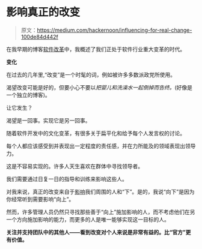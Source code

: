 # 影响真正的改变

> 原文：<https://medium.com/hackernoon/influencing-for-real-change-100de84d442f>

在我早期的博客[软件改革](/@ivanthouston/the-software-reformation-4a5eb63e9434)中，我概述了我们正处于软件行业重大变革的时代。

**变化**

在过去的几年里,“改变”是一个时髦的词，例如被许多多数派政党所使用。

渴望改变可能是好的，但要小心不要以*把婴儿和洗澡水一起倒掉而告终。*(好像是一个独立的博客)。

让它发生？

渴望是一回事。实现它是另一回事。

随着软件开发中的文化变革，有很多关于扁平化和给予每个人发言权的讨论。

每个人都应该感受到并表现出一定程度的责任感，并在力所能及的领域表现出领导力。

这是不容易实现的。许多人天生喜欢在群体中寻找领导者。

我们需要通过日复一日的指导和训练来影响这些人。

对我来说，真正的改变来自于[影响](https://hackernoon.com/tagged/influencing)我们周围的人和“下”。是的，我说“向下”是因为你经常听到需要影响“向上”。

然而，许多管理人员仍然只寻找那些善于“向上”施加影响的人，而不考虑他们在另一个方向施加影响的能力，而更多的人是唯一能够实现这一目标的人。

**关注并支持团队中的其他人——看到改变对个人来说是非常有益的。比“官方”更有价值。**